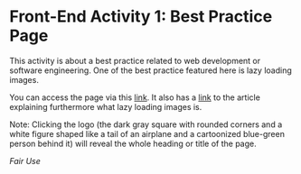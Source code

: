 # Front-End Activity 1: Best Practice Page

This activity is about a best practice related to web development or software engineering. One of the best practice featured here is lazy loading images.

You can access the page via this [link](https://patricklsamson.github.io/batch8-activities/a1-best-practice-page/index.html). It also has a [link](https://css-tricks.com/the-complete-guide-to-lazy-loading-images/) to the article explaining furthermore what lazy loading images is.

Note: Clicking the logo (the dark gray square with rounded corners and a white figure shaped like a tail of an airplane and a cartoonized blue-green person behind it) will reveal the whole heading or title of the page.

_Fair Use_
